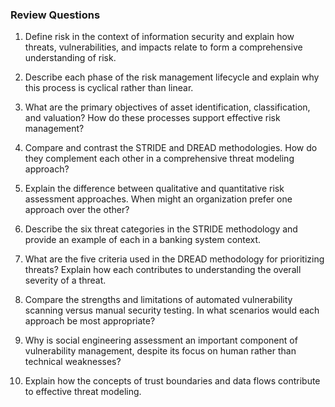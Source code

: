 ### Review Questions

1. Define risk in the context of information security and explain how threats, vulnerabilities, and impacts relate to form a comprehensive understanding of risk.

2. Describe each phase of the risk management lifecycle and explain why this process is cyclical rather than linear.

3. What are the primary objectives of asset identification, classification, and valuation? How do these processes support effective risk management?

4. Compare and contrast the STRIDE and DREAD methodologies. How do they complement each other in a comprehensive threat modeling approach?

5. Explain the difference between qualitative and quantitative risk assessment approaches. When might an organization prefer one approach over the other?

6. Describe the six threat categories in the STRIDE methodology and provide an example of each in a banking system context.

7. What are the five criteria used in the DREAD methodology for prioritizing threats? Explain how each contributes to understanding the overall severity of a threat.

8. Compare the strengths and limitations of automated vulnerability scanning versus manual security testing. In what scenarios would each approach be most appropriate?

9. Why is social engineering assessment an important component of vulnerability management, despite its focus on human rather than technical weaknesses?

10. Explain how the concepts of trust boundaries and data flows contribute to effective threat modeling.
